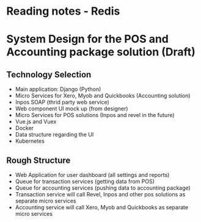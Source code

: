 # Reading notes - Redis

## 





# System Design for the POS and Accounting package solution (Draft)

## Technology Selection

* Main application: Django (Python)
* Micro Services for Xero, Myob and Quickbooks (Accounting solution)
* Inpos SOAP (thrid party web service)
* Web component UI mock up (from designer)
* Micro Services for POS solutions (Inpos and revel in the future)
* Vue.js and Vuex
* Docker
* Data structure regarding the UI
* Kubernetes


## Rough Structure

* Web Application for user dashboard (all settings and reports)
* Queue for transaction services (getting data from POS)
* Queue for accounting services (pushing data to accounting package)
* Transaction service will call Revel, Inpos and other pos solutions as separate micro services
* Accounting service will call Xero, Myob and Quickbooks as separate micro services




